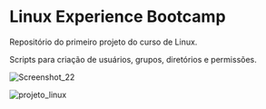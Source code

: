 # Linux Experience Bootcamp

Repositório do primeiro projeto do curso de Linux.

Scripts para criação de usuários, grupos, diretórios e permissões.

![Screenshot_22](https://user-images.githubusercontent.com/48298826/187092122-57c2b810-f01d-4bca-b87d-39dbe1152af5.png)

![projeto_linux](https://user-images.githubusercontent.com/48298826/187092126-a9a19e64-ab43-424c-9b76-b00b477b503a.png)
